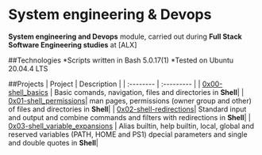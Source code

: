 # System engineering & Devops
**System engineering and Devops** module, carried out during **Full Stack Software Engineering studies** at [ALX]

##Technologies
*Scripts written in Bash 5.0.17(1)
*Tested on Ubuntu 20.04.4 LTS

##Projects
| Project | Description |
| :-------- | :--------- |
| [0x00-shell_basics](https://github.com/Karabo-Dikolomela/alx-system_engineering-devops/tree/main/0x00-shell_basics) | Basic comands, navigation, files and directories in **Shell**|
| [0x01-shell_permissions](https://github.com/Karabo-Dikolomela/alx-system_engineering-devops/tree/main/0x01-shell_permissions)| man pages, permissions (owner group and other) of files and directories in **Shell**|
| [0x02-shell-redirections]()| Standard input and output and combine commands and filters with redirections in **Shell**|
| [0x03-shell_variable_expansions]() | Alias builtin, help builtin, local, global and reserved variables (PATH, HOME and PS1) dpecial parameters and single and double quotes in **Shell**|
